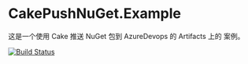# CakePushNuGet.Example
这是一个使用 Cake 推送 NuGet 包到 AzureDevops 的 Artifacts 上的 案例。

[![Build Status](https://dev.azure.com/1170621609/Wigor.CakePushNuGet.Example/_apis/build/status/WuMortal.CakePushNuGet.Example?branchName=master)](https://dev.azure.com/1170621609/Wigor.CakePushNuGet.Example/_build/latest?definitionId=1&branchName=master)